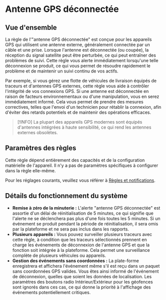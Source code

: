 # Antenne GPS déconnectée

## Vue d'ensemble

La règle de l'"antenne GPS déconnectée" est conçue pour les appareils GPS qui utilisent une antenne externe, généralement connectée par un câble et une prise. Lorsque l'antenne est déconnectée (ou coupée), la réception du signal satellite peut être perturbée, ce qui peut entraîner des problèmes de suivi. Cette règle vous alerte immédiatement lorsqu'une telle déconnexion se produit, ce qui vous permet de résoudre rapidement le problème et de maintenir un suivi continu de vos actifs.

Par exemple, si vous gérez une flotte de véhicules de livraison équipés de traceurs et d'antennes GPS externes, cette règle vous aide à contrôler l'intégrité de vos connexions GPS. Si une antenne est déconnectée en raison de facteurs environnementaux ou d'une manipulation, vous en serez immédiatement informé. Cela vous permet de prendre des mesures correctives, telles que l'envoi d'un technicien pour rétablir la connexion, afin d'éviter des retards potentiels et de maintenir des opérations efficaces.

> [!INFO]
> La plupart des appareils GPS modernes sont équipés d'antennes intégrées à haute sensibilité, ce qui rend les antennes externes obsolètes.

## Paramètres des règles

Cette règle dépend entièrement des capacités et de la configuration matérielle de l'appareil. Il n'y a pas de paramètres spécifiques à configurer dans la règle elle-même.

Pour les réglages courants, veuillez vous référer à [Règles et notifications](../../regles-et-notifications.md).

## Détails du fonctionnement du système

- **Remise à zéro de la minuterie :** L'alerte "antenne GPS déconnectée" est assortie d'un délai de réinitialisation de 5 minutes, ce qui signifie que l'alerte ne se déclenchera pas plus d'une fois toutes les 5 minutes. Si un événement se produit pendant la période de réinitialisation, il sera omis par la plateforme et ne sera pas inclus dans les rapports.
- **Plusieurs appareils :** Vous pouvez surveiller plusieurs traceurs avec cette règle, à condition que les traceurs sélectionnés prennent en charge les événements de déconnexion de l'antenne GPS et que la fonction soit intégrée à la plateforme. Cela permet une surveillance complète de plusieurs véhicules ou appareils.
- **Gestion des événements sans coordonnées :** La plate-forme enregistrera et affichera l'événement même s'il est reçu dans un paquet sans coordonnées GPS valides. Vous êtes ainsi informé de l'événement de déconnexion, quelles que soient les données de localisation. Les paramètres des boutons radio Intérieur/Extérieur pour les géofences sont ignorés dans ces cas, ce qui donne la priorité à l'affichage des événements potentiellement critiques.